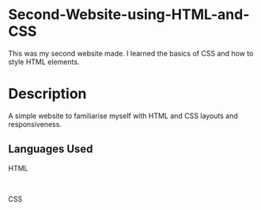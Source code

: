 # Second-Website-using-HTML-and-CSS
This was my second website made. I learned the basics of CSS and how to style HTML elements.
<h1> Description </h1>
<p> A simple website to familiarise myself with HTML and CSS layouts and responsiveness. </p>
<h2> Languages Used </h2>
<p> HTML </p>
<br>
<p> CSS </p>
